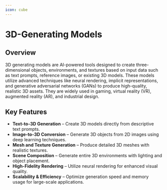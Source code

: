 ```yaml
---
icon: cube
---
```


# 3D-Generating Models

## Overview

3D generating models are AI-powered tools designed to create three-dimensional objects, environments, and textures based on input data such as text prompts, reference images, or existing 3D models. These models utilize advanced techniques like neural rendering, implicit representations, and generative adversarial networks (GANs) to produce high-quality, realistic 3D assets. They are widely used in gaming, virtual reality (VR), augmented reality (AR), and industrial design.

## **Key Features**

* **Text-to-3D Generation** – Create 3D models directly from descriptive text prompts.
* **Image-to-3D Conversion** – Generate 3D objects from 2D images using deep learning techniques.
* **Mesh and Texture Generation** – Produce detailed 3D meshes with realistic textures.
* **Scene Composition** – Generate entire 3D environments with lighting and object placement.
* **High-Fidelity Rendering** – Utilize neural rendering for enhanced visual quality.
* **Scalability & Efficiency** – Optimize generation speed and memory usage for large-scale applications.
